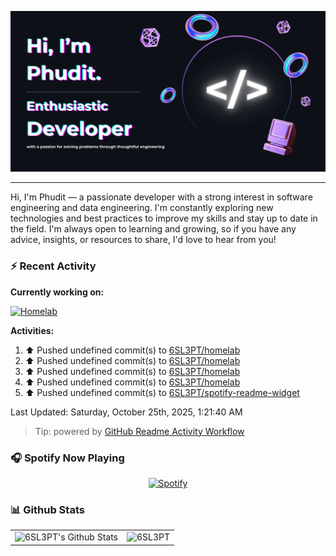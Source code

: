 <p align=”center”>
  <a href="https://www.figma.com/community/file/1206877665795271691/readme-github-banner">
    <img src="./public/header.png" >
  </a>
</p>

<hr/>

Hi, I'm Phudit — a passionate developer with a strong interest in software engineering and data engineering. I'm constantly exploring new technologies and best practices to improve my skills and stay up to date in the field. I'm always open to learning and growing, so if you have any advice, insights, or resources to share, I'd love to hear from you!

### ⚡ Recent Activity

**Currently working on:**

[![Homelab](https://svg.bookmark.style/api?url=https://github.com/6sl3pt/homelab?v&mode=dark&style=horizontal)](https://github.com/6sl3pt/homelab)

**Activities:**

<!--RECENT_ACTIVITY:start-->
1. ⬆️ Pushed undefined commit(s) to [6SL3PT/homelab](https://github.com/6SL3PT/homelab)<br>
2. ⬆️ Pushed undefined commit(s) to [6SL3PT/homelab](https://github.com/6SL3PT/homelab)<br>
3. ⬆️ Pushed undefined commit(s) to [6SL3PT/homelab](https://github.com/6SL3PT/homelab)<br>
4. ⬆️ Pushed undefined commit(s) to [6SL3PT/homelab](https://github.com/6SL3PT/homelab)<br>
5. ⬆️ Pushed undefined commit(s) to [6SL3PT/spotify-readme-widget](https://github.com/6SL3PT/spotify-readme-widget)<br>
<!--RECENT_ACTIVITY:end-->

<!--RECENT_ACTIVITY:last_update-->
Last Updated: Saturday, October 25th, 2025, 1:21:40 AM
<!--RECENT_ACTIVITY:last_update_end-->

> Tip: powered by [GitHub Readme Activity Workflow](https://github.com/Readme-Workflows/recent-activity)

### 🎧 Spotify Now Playing

<div align='center'>
  
[![Spotify](https://spotify-readme-widget-6sl3pts-projects.vercel.app/api/widget)](https://open.spotify.com/user/96gy4zhar68gw9mruqcqmz0s0?si=e75f8952e1fa48aa)

</div>

### 📊 Github Stats

<table align='center'>
  <td><img alt="6SL3PT's Github Stats" src="https://github-readme-stats.6sl3pt.vercel.app/api?username=6SL3PT&show_icons=true&count_private=true&theme=radical" height="192px"/></td>
  <td><img src="https://github-readme-stats.6sl3pt.vercel.app/api/top-langs?username=6SL3PT&langs_count=10&show_icons=true&locale=en&layout=compact&theme=radical" alt="6SL3PT" height="192px"/></td>
</table>

